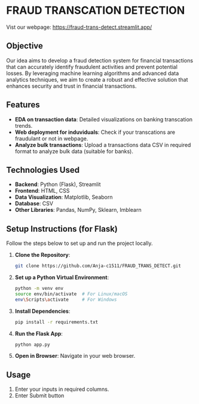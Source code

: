 # FRAUD TRANSCATION DETECTION 

Vist our webpage: https://fraud-trans-detect.streamlit.app/

## Objective
Our idea aims to develop a fraud detection system for financial transactions that can accurately identify fraudulent activities and prevent potential losses. By leveraging machine learning algorithms and advanced data analytics techniques, we aim to create a robust and effective solution that enhances security and trust in financial transactions.

## Features

- **EDA on transaction data**: Detailed visualizations on banking transcation trends.
- **Web deployment for induviduals**: Check if your transcations are fraudulant or not in webpage.
- **Analyze bulk transactions**: Upload a transactions data CSV in required format to analyze bulk data (suitable for banks).

## Technologies Used

- **Backend**: Python (Flask), Streamlit
- **Frontend**: HTML, CSS
- **Data Visualization**: Matplotlib, Seaborn
- **Database**: CSV
- **Other Libraries**: Pandas, NumPy, Sklearn, Imblearn

## Setup Instructions (for Flask)

Follow the steps below to set up and run the project locally.

1. **Clone the Repository**:
    ```bash
    git clone https://github.com/Anja-c1511/FRAUD_TRANS_DETECT.git
    ```

2. **Set up a Python Virtual Environment**:
    ```bash
    python -m venv env
    source env/bin/activate  # For Linux/macOS
    env\Scripts\activate     # For Windows
    ```

3. **Install Dependencies**:
    ```bash
    pip install -r requirements.txt
    ```

4. **Run the Flask App**:
    ```bash
    python app.py
    ```

5. **Open in Browser**:
    Navigate in your web browser.

## Usage

1. Enter your inputs in required columns.
2. Enter Submit button

